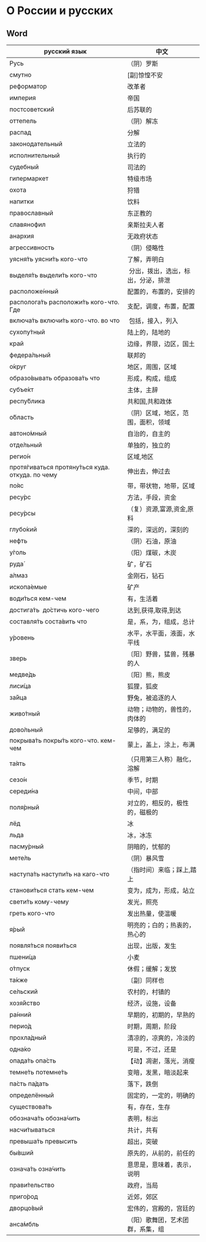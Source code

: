 # О России и русских

## Word

| русский язык    | 中文      |
|-----------------|---------|
| Русь            | （阴）罗斯      |
| смутно          | [副]惊惶不安 |
| реформатор      | 改革者     |
| империя         | 帝国      |
| постсоветский   | 后苏联的    |
| оттепель        | （阴）解冻      |
| распад          | 分解      |
| законодательный | 立法的     |
| исполнительный  | 执行的     |
| судебный        | 司法的     |
| гипермаркет     | 特级市场    |
| охота           | 狩猎      |
| напитки         | 饮料      |
| православный    | 东正教的    |
| славянофил      | 亲斯拉夫人者  |
| анархия         | 无政府状态   |
| агрессивность   | （阴）侵略性     |
| уясня́ть уясни́ть кого-что | 了解，弄明白 |
| выделя́ть выдели́ть кого-что |  分出，拨出，选出，标出，分泌，排泄 |
| расположе́нный | 配置的，布置的，安排的 |
| располога́ть расположи́ть кого-что. Где | 支配，调度，布置，配置 |
| включа́ть включи́ть кого-что. во что |  包括，接入，列入 |
| сухопу́тный | 陆上的，陆地的 |
| край | 边缘，界限，边区，国土 |
| федера́льный | 联邦的 |
| о́круг  | 地区，周围，区域 |
| образо́вывать образова́ть что | 形成，构成，组成 |
| субъе́кт | 主体，主辞 |
| респу́блика | 共和国,共和政体 |
| о́бласть | （阴）区域，地区，范围，面积，领域 |
| автоно́мный | 自治的，自主的 |
| отде́льный  | 单独的，独立的 |
| регио́н | 区域,地区 |
| протя́гиваться протяну́ться куда. откуда. по чему | 伸出去，伸过去 |
| по́яс  | 带，带状物，地带，区域 |
| ресу́рс | 方法，手段，资金 |
| ресу́рсы | （复）资源,富源,资金,原料 |
| глубо́кий  | 深的，深远的，深刻的 |
| нефть  | （阴）石油，原油 |
| у́голь | （阳）煤碳，木炭 |
| руда́ | 矿，矿石 |
| а́лмаз | 金刚石，钻石 |
| ископа́емые | 矿产 |
| води́ться кем-чем | 有，生活着 |
| достига́ть  до́стичь кого-чего | 达到,获得,取得,到达 |
| составля́ть соста́вить что | 是，系，为，组成，总计 |
| у́ровень  | 水平，水平面，液面，水平线 |
| зверь | 〔阳〕野兽，猛兽，残暴的人 |
| медве́дь | 〔阳〕熊，熊皮 |
| лиси́ца  | 狐狸，狐皮 |
| за́йца  | 野兔，被追逐的人 |
| живо́тный | 动物；动物的，兽性的，肉体的 |
| дово́льный | 足够的，满足的 |
| покрыва́ть покры́ть кого-что. кем-чем | 蒙上，盖上，涂上，布满 |
| та́ять  | （只用第三人称）融化，溶解 |
| сезо́н | 季节，时期 |
| середи́на | 中间，中部 |
| поля́рный | 对立的，相反的，极性的，磁极的 |
| лёд | 冰 |
| льда | 冰，冰冻 |
| пасму́рный | 阴暗的，忧郁的 |
| мете́ль | （阴）暴风雪 |
| наступа́ть наступи́ть на каго-что | （指时间）来临；踩上,踏上 |
| станови́ться стать кем-чем | 变为，成为，形成，站立 |
| свети́ть кому-чему | 发光，照亮 |
| греть кого-что | 发出热量，使温暖 |
| я́рый | 明亮的；白的；热衷的，热心的 |
| появля́ться появи́ться | 出现，出版，发生 |
| пшени́ца | 小麦 |
| о́тпуск | 休假；缓解；发放 |
| та́кже | 〔副〕同样也 |
| се́льский | 农村的，村镇的 |
| хозя́йство | 经济，设施，设备 |
| ра́нний | 早期的，初期的，早熟的 |
| перио́д | 时期，周期，阶段 |
| прохла́дный | 清凉的，凉爽的，冷淡的 |
| одна́ко | 可是，不过，还是 |
| опада́ть опа́сть | 【动】凋谢，落光，消瘦 |
| темне́ть потемне́ть| 变暗，发黑，暗淡起来 |
| па́сть па́дать | 落下，跌倒 |
| определённый | 固定的，一定的，明确的 |
| существова́ть | 有，存在，生存 |
| обознача́ть  обозна́чить | 表明，标出 |
| насчи́тываться | 共计，共有 |
| превыша́ть превысить | 超出，突破 |
| бы́вший | 原先的，从前的，前任的 |
| означа́ть озна́чить | 意思是，意味着，表示，说明 |
| прави́тельство | 政府，当局 |
| приго́род | 近郊，郊区 |
| дворцо́вый | 宏伟的，宫殿的，宫廷的 |
| анса́мбль | （阳）歌舞团，艺术团群，系集，组 |
